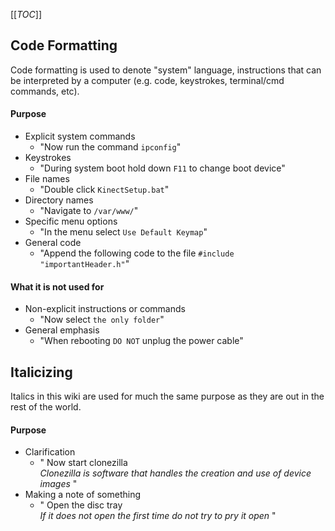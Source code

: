 [[_TOC_]]

## Code Formatting  
Code formatting is used to denote "system" language, instructions that can be interpreted by a computer (e.g. code, keystrokes, terminal/cmd commands, etc).

#### Purpose  
* Explicit system commands  
   * "Now run the command `ipconfig`"
* Keystrokes
   * "During system boot hold down `F11` to change boot device"
* File names
   * "Double click `KinectSetup.bat`"
* Directory names
   * "Navigate to `/var/www/`"
* Specific menu options
   * "In the menu select `Use Default Keymap`"
* General code
   * "Append the following code to the file `#include "importantHeader.h"`"

#### What it is not used for
* Non-explicit instructions or commands
   * "Now select `the only folder`"
* General emphasis
   * "When rebooting `DO NOT` unplug the power cable"

## Italicizing
Italics in this wiki are used for much the same purpose as they are out in the rest of the world.

#### Purpose
* Clarification
   * " Now start clonezilla  
   *Clonezilla is software that handles the creation and use of device images* "
* Making a note of something
   * " Open the disc tray  
   *If it does not open the first time do not try to pry it open* "


